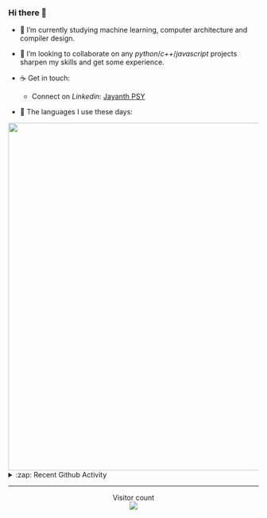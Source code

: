 ### Hi there 👋

- 🌱 I’m currently studying machine learning, computer architecture and compiler design.

- 👯 I’m looking to collaborate on any *python*/*c++*/*javascript* projects sharpen my skills and get some experience.

- ☕ Get in touch:
  +  Connect on *Linkedin*: [Jayanth PSY](https://www.linkedin.com/in/jayanth-p-b3924812a/)

<!--- ⚡ Fun fact: *Python* is older than *C++* and *Java*. -->

- :memo: The languages I use these days: 

<img src="https://wakatime.com/share/@j_tesla/bdf4246a-6e44-4441-87e6-ea13fc96a824.png" width="700"/>

<details>
  <summary>:zap: Recent Github Activity</summary>
  
<!--START_SECTION:activity-->
1. 🎉 Merged PR [#22](https://github.com/j-tesla/all-blogs/pull/22) in [j-tesla/all-blogs](https://github.com/j-tesla/all-blogs)
2. 🎉 Merged PR [#21](https://github.com/j-tesla/all-blogs/pull/21) in [j-tesla/all-blogs](https://github.com/j-tesla/all-blogs)
3. 🎉 Merged PR [#10](https://github.com/j-tesla/twitter-bot/pull/10) in [j-tesla/twitter-bot](https://github.com/j-tesla/twitter-bot)
4. 🎉 Merged PR [#17](https://github.com/j-tesla/all-blogs/pull/17) in [j-tesla/all-blogs](https://github.com/j-tesla/all-blogs)
5. 🎉 Merged PR [#20](https://github.com/j-tesla/all-blogs/pull/20) in [j-tesla/all-blogs](https://github.com/j-tesla/all-blogs)
<!--END_SECTION:activity-->

</details>

-----

<p align="center"> 
  Visitor count<br>
  <img src="https://profile-counter.glitch.me/j-tesla/count.svg" />
</p>












<!--
**j-tesla/j-tesla** is a ✨ _special_ ✨ repository because its `README.md` (this file) appears on your GitHub profile.

Here are some ideas to get you started:

- 🔭 I’m currently working on ...
- 🌱 I’m currently learning ...
- 👯 I’m looking to collaborate on ...
- 🤔 I’m looking for help with ...
- 💬 Ask me about ...
- 📫 How to reach me: ...
- 😄 Pronouns: ...
- ⚡ Fun fact: ...
-->


